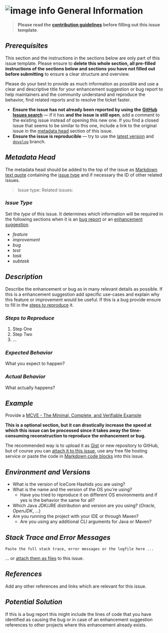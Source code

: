 # ![image info](../images/icons8-editor-64.png) General Information

> **Please read the** [**contribution guidelines**](https://github.com/AlexRogalskiy/java-patterns/blob/master/docs/contributing/info.md) **before filling out this issue template**.

## _Prerequisites_

This section and the instructions in the sections below are only part of this issue template. Please ensure to **delete this whole section, all pre-filled instructions of the sections below and sections you have not filled out before submitting** to ensure a clear structure and overview.

Please do your best to provide as much information as possible and use a clear and descriptive title for your enhancement suggestion or bug report to help maintainers and the community understand and reproduce the behavior, find related reports and to resolve the ticket faster.

* **Ensure the issue has not already been reported by using the** [**GitHub Issues search**](https://github.com/AlexRogalskiy/java-patterns/issues) — if it has **and the issue is still open**, add a comment to the existing issue instead of opening this new one. If you find a closed issue that seems to be similar to this one, include a link to the original issue in the [metadata head](info.md#metadata-head) section of this issue.
* **Ensure the issue is reproducible** — try to use the [latest version](https://github.com/AlexRogalskiy/java-patterns/releases/latest) and [`develop`](https://github.com/AlexRogalskiy/java-patterns/tree/develop) branch.

## _Metadata Head_

The metadata head should be added to the top of the issue as [Markdown text quote](https://help.github.com/articles/basic-writing-and-formatting-syntax) containing the [issue type](info.md#issue-type) and if necessary the ID of other related issues.

> Issue type: Related issues:

### _Issue Type_

Set the _type_ of this issue. It determines which information will be required in the following sections when it is an [bug report](https://github.com/AlexRogalskiy/java-patterns/blob/master/docs/reporting/bug_report.md) or an [enhancement suggestion](https://github.com/AlexRogalskiy/java-patterns/blob/master/docs/reporting/feature_request_template.md).

* _feature_
* _improvement_
* _bug_
* _test_
* _task_
* _subtask_

## _Description_

Describe the enhancement or bug as in many relevant details as possible. If this is a enhancement suggestion add specific use-cases and explain why this feature or improvement would be useful. If this is a bug provide ensure to fill in the [steps to reproduce](info.md#steps-to-reproduce) it.

### _Steps to Reproduce_

1. Step One
2. Step Two
3. ...

### _Expected Behavior_

What you expect to happen?

### _Actual Behavior_

What actually happens?

## _Example_

Provide a [MCVE - The Minimal, Complete, and Verifiable Example](https://github.com/AlexRogalskiy/java-patterns/blob/master/docs/reporting/custom_report.md)

**This is a optional section, but it can drastically increase the speed at which this issue can be processed since it takes away the time-consuming reconstruction to reproduce the enhancement or bug.**

The recommended way is to upload it as [Gist](https://gist.github.com) or new repository to GitHub, but of course you can [attach it to this issue](https://help.github.com/articles/file-attachments-on-issues-and-pull-requests), use any free file hosting service or paste the code in [Markdown code blocks](https://help.github.com/articles/basic-writing-and-formatting-syntax) into this issue.

## _Environment and Versions_

* What is the version of IceCore Hashids you are using?
* What is the name and the version of the OS you're using?
  * Have you tried to reproduce it on different OS environments and if yes is the behavior the same for all?
* Which Java JDK/JRE distribution and version are you using? \(_Oracle_, _OpenJDK_, ...\)
* Are you running the project with your IDE or through Maven?
  * Are you using any additional CLI arguments for Java or Maven?

## _Stack Trace and Error Messages_

```text
Paste the full stack trace, error messages or the logfile here ...
```

... or [attach them as files](https://help.github.com/articles/file-attachments-on-issues-and-pull-requests) to this issue.

## _References_

Add any other references and links which are relevant for this issue.

## _Potential Solution_

If this is a bug report this might include the lines of code that you have identified as causing the bug or in case of an enhancement suggestion references to other projects where this enhancement already exists.

